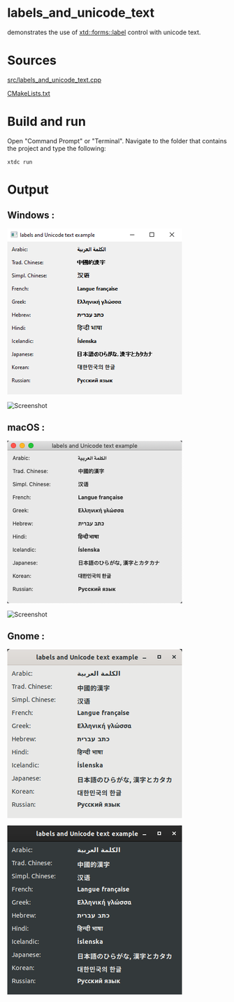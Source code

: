 # labels_and_unicode_text

demonstrates the use of [xtd::forms::label](../../../src/xtd_forms/include/xtd/forms/label.hpp) control with unicode text.

# Sources

[src/labels_and_unicode_text.cpp](src/labels_and_unicode_text.cpp)

[CMakeLists.txt](CMakeLists.txt)

# Build and run

Open "Command Prompt" or "Terminal". Navigate to the folder that contains the project and type the following:

```shell
xtdc run
```

# Output

## Windows :

![Screenshot](../../../docs/pictures/examples/labels_and_unicode_text_w.png)

![Screenshot](../../../docs/pictures/examples/labels_and_unicode_text_wd.png)

## macOS :

![Screenshot](../../../docs/pictures/examples/labels_and_unicode_text_m.png)

![Screenshot](../../../docs/pictures/examples/labels_and_unicode_text_md.png)

## Gnome :

![Screenshot](../../../docs/pictures/examples/labels_and_unicode_text_g.png)

![Screenshot](../../../docs/pictures/examples/labels_and_unicode_text_gd.png)
